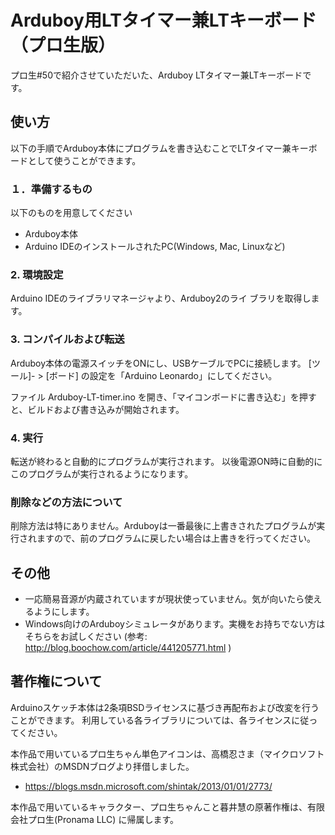 # Arduboy用LTタイマー兼LTキーボード（プロ生版）
プロ生#50で紹介させていただいた、Arduboy LTタイマー兼LTキーボードです。

## 使い方
以下の手順でArduboy本体にプログラムを書き込むことでLTタイマー兼キーボードとして使うことができます。

### １．準備するもの
以下のものを用意してください

* Arduboy本体
* Arduino IDEのインストールされたPC(Windows, Mac, Linuxなど)

### 2. 環境設定
Arduino IDEのライブラリマネージャより、Arduboy2のライ
ブラリを取得します。

### 3. コンパイルおよび転送
Arduboy本体の電源スイッチをONにし、USBケーブルでPCに接続します。
[ツール]- > [ボード] の設定を「Arduino Leonardo」にしてください。

ファイル Arduboy-LT-timer.ino を開き、「マイコンボードに書き込む」を押すと、ビルドおよび書き込みが開始されます。

### 4. 実行
転送が終わると自動的にプログラムが実行されます。
以後電源ON時に自動的にこのプログラムが実行されるようになります。

### 削除などの方法について
削除方法は特にありません。Arduboyは一番最後に上書きされたプログラムが実行されますので、前のプログラムに戻したい場合は上書きを行ってください。

## その他
* 一応簡易音源が内蔵されていますが現状使っていません。気が向いたら使えるようにします。
* Windows向けのArduboyシミュレータがあります。実機をお持ちでない方はそちらをお試しください (参考:  http://blog.boochow.com/article/441205771.html )

## 著作権について
Arduinoスケッチ本体は2条項BSDライセンスに基づき再配布および改変を行うことができます。
利用している各ライブラリについては、各ライセンスに従ってください。

本作品で用いているプロ生ちゃん単色アイコンは、高橋忍さま（マイクロソフト株式会社）のMSDNブログより拝借しました。
- https://blogs.msdn.microsoft.com/shintak/2013/01/01/2773/

本作品で用いているキャラクター、プロ生ちゃんこと暮井慧の原著作権は、有限会社プロ生(Pronama LLC) に帰属します。
